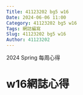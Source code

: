 ```yaml
---
Title: 41123202 bg5 w16
Date: 2024-06-06 11:00
Category: 41123202 bg5 w16
Tags: 網誌編寫
Slug: 41123202 bg5 w16
Author: 41123202
---
```


2024 Spring 每周心得

<!-- PELICAN_END_SUMMARY -->

# w16網誌心得
